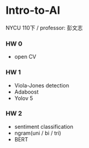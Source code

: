 # Intro-to-AI
NYCU 110下 / professor: 彭文志

### HW 0
- open CV

### HW 1
- Viola-Jones detection
- Adaboost
- Yolov 5

### HW 2
- sentiment classification
- ngram(uni / bi / tri)
- BERT

